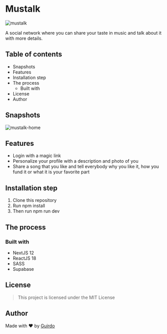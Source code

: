 # Mustalk

![mustalk](https://socialify.git.ci/Guirdo/mustalk/image?descriptionEditable=A%20social%20network%20where%20you%20can%20share%20your%20taste%20in%20music%20and%20talk%20about%20it%20with%20more%20details&font=KoHo&language=1&name=1&owner=1&pattern=Charlie%20Brown&stargazers=1&theme=Light)

A social network where you can share your taste in music and talk about it with more details.

## Table of contents

- Snapshots
- Features
- Installation step
- The process
    - Built with
- License 
- Author

## Snapshots

![mustalk-home](https://www.guirdo.xyz/_next/image?url=https%3A%2F%2Fimages.ctfassets.net%2F0ccxyq7dpwrp%2F7dPdk9gQk8wQ59su2OLJIv%2F31434aaa3eb555f8b44dcd8e7b4b9b6a%2FUntitled.png&w=1920&q=75)

## Features

- Login with a magic link
- Personalize your profile with a description and photo of you
- Share a song that you like and tell everybody why you like it, how you fund it or what it is your favorite part

## Installation step

1. Clone this repository 
2. Run npm install
3. Then run npm run dev

## The process

### Built with

- NextJS 12
- ReactJS 18
- SASS
- Supabase

## License

> This project is licensed under the MIT License

## Author

Made with :heart: by [Guirdo](https://github.com/Guirdo)
